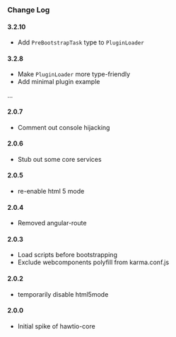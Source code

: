### Change Log

#### 3.2.10
* Add `PreBootstrapTask` type to `PluginLoader`

#### 3.2.8
* Make `PluginLoader` more type-friendly
* Add minimal plugin example

...

#### 2.0.7
* Comment out console hijacking

#### 2.0.6
* Stub out some core services

#### 2.0.5
* re-enable html 5 mode 

#### 2.0.4
* Removed angular-route

#### 2.0.3
* Load scripts before bootstrapping
* Exclude webcomponents polyfill from karma.conf.js

#### 2.0.2
* temporarily disable html5mode

#### 2.0.0
* Initial spike of hawtio-core
